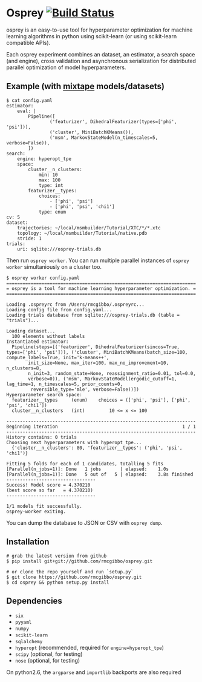 Osprey [![Build Status](https://travis-ci.org/rmcgibbo/osprey.svg?branch=master)](https://travis-ci.org/rmcgibbo/osprey)
======

osprey is an easy-to-use tool for hyperparameter optimization for machine
learning algorithms in python using scikit-learn (or using scikit-learn
compatible APIs).

Each osprey experiment combines an dataset, an estimator, a search space
(and engine), cross validation and asynchronous serialization for distributed
parallel optimization of model hyperparameters.

Example (with [mixtape](https://github.com/rmcgibbo/mixtape) models/datasets)
-------------------------------------------------------------
```
$ cat config.yaml
estimator:
    eval: |
        Pipeline([
                ('featurizer', DihedralFeaturizer(types=['phi', 'psi'])),
                ('cluster', MiniBatchKMeans()),
                ('msm', MarkovStateModel(n_timescales=5, verbose=False)),
        ])
search:
    engine: hyperopt_tpe
    space:
        cluster__n_clusters:
            min: 10
            max: 100
            type: int
        featurizer__types:
            choices:
                - ['phi', 'psi']
                - ['phi', 'psi', 'chi1']
            type: enum
cv: 5
dataset:
    trajectories: ~/local/msmbuilder/Tutorial/XTC/*/*.xtc
    topology: ~/local/msmbuilder/Tutorial/native.pdb
    stride: 1
trials:
    uri: sqlite:///osprey-trials.db
```

Then run `osprey worker`. You can run multiple parallel instances
of `osprey worker` simultaniously on a cluster too.

```
$ osprey worker config.yaml
======================================================================
= osprey is a tool for machine learning hyperparameter optimization. =
======================================================================

Loading .ospreyrc from /Users/rmcgibbo/.ospreyrc...
Loading config file from config.yaml...
Loading trials database from sqlite:///osprey-trials.db (table = "trials")...

Loading dataset...
  100 elements without labels
Instantiated estimator:
  Pipeline(steps=[('featurizer', DihedralFeaturizer(sincos=True, types=['phi', 'psi'])), ('cluster', MiniBatchKMeans(batch_size=100, compute_labels=True, init='k-means++',
        init_size=None, max_iter=100, max_no_improvement=10, n_clusters=8,
        n_init=3, random_state=None, reassignment_ratio=0.01, tol=0.0,
        verbose=0)), ('msm', MarkovStateModel(ergodic_cutoff=1, lag_time=1, n_timescales=5, prior_counts=0,
         reversible_type='mle', verbose=False))])
Hyperparameter search space:
  featurizer__types	    (enum)    choices = (['phi', 'psi'], ['phi', 'psi', 'chi1'])
  cluster__n_clusters	(int)         10 <= x <= 100

----------------------------------------------------------------------
Beginning iteration                                              1 / 1
----------------------------------------------------------------------
History contains: 0 trials
Choosing next hyperparameters with hyperopt_tpe...
  {'cluster__n_clusters': 80, 'featurizer__types': ('phi', 'psi', 'chi1')}

Fitting 5 folds for each of 1 candidates, totalling 5 fits
[Parallel(n_jobs=1)]: Done   1 jobs       | elapsed:    1.0s
[Parallel(n_jobs=1)]: Done   5 out of   5 | elapsed:    3.8s finished
---------------------------------
Success! Model score = 4.370210
(best score so far   = 4.370210)
---------------------------------

1/1 models fit successfully.
osprey-worker exiting.
```
You can dump the database to JSON or CSV with `osprey dump`.


Installation
------------
```
# grab the latest version from github
$ pip install git+git://github.com/rmcgibbo/osprey.git
```

```
# or clone the repo yourself and run `setup.py`
$ git clone https://github.com/rmcgibbo/osprey.git
$ cd osprey && python setup.py install
```

Dependencies
------------
- `six`
- `pyyaml`
- `numpy`
- `scikit-learn`
- `sqlalchemy`
- `hyperopt` (recommended, required for `engine=hyperopt_tpe`)
- `scipy` (optional, for testing)
- `nose` (optional, for testing)

On python2.6, the `argparse` and `importlib` backports are also required
